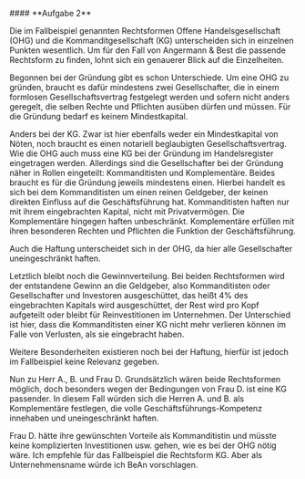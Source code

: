 \#### \*\*Aufgabe 2\*\*



Die im Fallbeispiel genannten Rechtsformen Offene Handelsgesellschaft (OHG) und die Kommanditgesellschaft (KG) unterscheiden sich in einzelnen Punkten wesentlich. Um für den Fall von Angermann \& Best die passende Rechtsform zu finden, lohnt sich ein genauerer Blick auf die Einzelheiten.



Begonnen bei der Gründung gibt es schon Unterschiede. Um eine OHG zu gründen, braucht es dafür mindestens zwei Gesellschafter, die in einem formlosen Gesellschaftsvertrag festgelegt werden und sofern nicht anders geregelt, die selben Rechte und Pflichten ausüben dürfen und müssen. Für die Gründung bedarf es keinem Mindestkapital.

Anders bei der KG. Zwar ist hier ebenfalls weder ein Mindestkapital von Nöten, noch braucht es einen notariell beglaubigten Gesellschaftsvertrag. Wie die OHG auch muss eine KG bei der Gründung im Handelsregister eingetragen werden. Allerdings sind die Gesellschafter bei der Gründung näher in Rollen eingeteilt: Kommanditisten und Komplementäre. Beides braucht es für die Gründung jeweils mindestens einen. Hierbei handelt es sich bei dem Kommanditisten um einen reinen Geldgeber, der keinen direkten Einfluss auf die Geschäftsführung hat. Kommanditisten haften nur mit ihrem eingebrachten Kapital, nicht mit Privatvermögen. Die Komplementäre hingegen haften unbeschränkt. Komplementäre erfüllen mit ihren besonderen Rechten und Pflichten die Funktion der Geschäftsführung.

Auch die Haftung unterscheidet sich in der OHG, da hier alle Gesellschafter uneingeschränkt haften.



Letztlich bleibt noch die Gewinnverteilung. Bei beiden Rechtsformen wird der entstandene Gewinn an die Geldgeber, also Kommanditisten oder Gesellschafter und Investoren ausgeschüttet, das heißt 4% des eingebrachten Kapitals wird ausgeschüttet, der Rest wird pro Kopf aufgeteilt oder bleibt für Reinvestitionen im Unternehmen. Der Unterschied ist hier, dass die Kommanditisten einer KG nicht mehr verlieren können im Falle von Verlusten, als sie eingebracht haben.



Weitere Besonderheiten existieren noch bei der Haftung, hierfür ist jedoch im Fallbeispiel keine Relevanz gegeben.



Nun zu Herr A., B. und Frau D. Grundsätzlich wären beide Rechtsformen möglich, doch besonders wegen der Bedingungen von Frau D. ist eine KG passender. In diesem Fall würden sich die Herren A. und B. als Komplementäre festlegen, die volle Geschäftsführungs-Kompetenz innehaben und uneingeschränkt haften.

Frau D. hätte ihre gewünschten Vorteile als Kommanditistin und müsste keine komplizierten Investitionen usw. gehen, wie es bei der OHG nötig wäre. Ich empfehle für das Fallbeispiel die Rechtsform KG. Aber als Unternehmensname würde ich BeAn vorschlagen.

